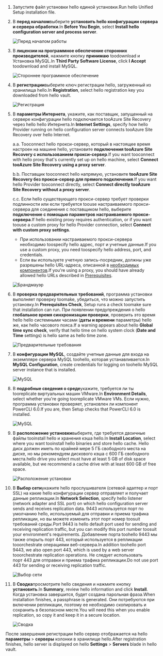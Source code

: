 1. <span data-ttu-id="71a3e-101">Запустите файл установки hello единой установки.</span><span class="sxs-lookup"><span data-stu-id="71a3e-101">Run hello Unified Setup installation file.</span></span>
2. <span data-ttu-id="71a3e-102">В **перед началом**выберите **установить hello конфигурации сервера и сервера обработки**.</span><span class="sxs-lookup"><span data-stu-id="71a3e-102">In **Before You Begin**, select **Install hello configuration server and process server**.</span></span>

    ![Перед началом работы](./media/site-recovery-add-configuration-server/combined-wiz1.png)

3. <span data-ttu-id="71a3e-104">В **лицензии на программное обеспечение сторонних производителей**, нажмите кнопку **принимаю** toodownload и Установка MySQL.</span><span class="sxs-lookup"><span data-stu-id="71a3e-104">In **Third Party Software License**, click **I Accept** toodownload and install MySQL.</span></span>

    ![Стороннее программное обеспечение](./media/site-recovery-add-configuration-server/combined-wiz2.png)
4. <span data-ttu-id="71a3e-106">В **регистрации**выберите ключ регистрации hello, загруженный из хранилища hello.</span><span class="sxs-lookup"><span data-stu-id="71a3e-106">In **Registration**, select hello registration key you downloaded from hello vault.</span></span>

    ![Регистрация](./media/site-recovery-add-configuration-server/combined-wiz3.png)
5. <span data-ttu-id="71a3e-108">В **параметры Интернета**, укажите, как поставщик, запущенный на сервере конфигурации hello подключается tooAzure Site Recovery через hello hello Интернета.</span><span class="sxs-lookup"><span data-stu-id="71a3e-108">In **Internet Settings**, specify how hello Provider running on hello configuration server connects tooAzure Site Recovery over hello Internet.</span></span>

   <span data-ttu-id="71a3e-109">а.</span><span class="sxs-lookup"><span data-stu-id="71a3e-109">a.</span></span> <span data-ttu-id="71a3e-110">Tooconnect hello прокси-сервер, который в настоящее время настроен на машине hello, установите **подключения tooAzure Site Recovery с использованием прокси-сервер**.</span><span class="sxs-lookup"><span data-stu-id="71a3e-110">If you want tooconnect with hello proxy that's currently set up on hello machine, select **Connect tooAzure Site Recovery using a proxy server**.</span></span>

   <span data-ttu-id="71a3e-111">b.</span><span class="sxs-lookup"><span data-stu-id="71a3e-111">b.</span></span> <span data-ttu-id="71a3e-112">Поставщик tooconnect hello напрямую, установите **tooAzure Site Recovery без прокси-сервер для прямого подключения**.</span><span class="sxs-lookup"><span data-stu-id="71a3e-112">If you want hello Provider tooconnect directly, select **Connect directly tooAzure Site Recovery without a proxy server**.</span></span>

   <span data-ttu-id="71a3e-113">c.</span><span class="sxs-lookup"><span data-stu-id="71a3e-113">c.</span></span> <span data-ttu-id="71a3e-114">Если hello существующего прокси-сервер требует проверки подлинности или если требуется toouse настраиваемого прокси-сервера для соединения с поставщиком hello, выберите **подключение с помощью параметров настраиваемого прокси-сервера**.</span><span class="sxs-lookup"><span data-stu-id="71a3e-114">If hello existing proxy requires authentication, or if you want toouse a custom proxy for hello Provider connection, select **Connect with custom proxy settings**.</span></span>

     * <span data-ttu-id="71a3e-115">При использовании настраиваемого прокси-сервера необходимо toospecify hello адрес, порт и учетные данные.</span><span class="sxs-lookup"><span data-stu-id="71a3e-115">If you use a custom proxy, you need toospecify hello address, port, and credentials.</span></span>
     * <span data-ttu-id="71a3e-116">Если вы используете учетную запись-посредник, должны уже разрешены hello URL-адреса, описанной в [необходимых компонентов](#prerequisites).</span><span class="sxs-lookup"><span data-stu-id="71a3e-116">If you're using a proxy, you should have already allowed hello URLs described in [Prerequisites](#prerequisites).</span></span>

     ![Брандмауэр](./media/site-recovery-add-configuration-server/combined-wiz4.png)
6. <span data-ttu-id="71a3e-118">В **проверка предварительных требований**, программа установки выполняет проверку toomake, убедиться, что можно запустить установку.</span><span class="sxs-lookup"><span data-stu-id="71a3e-118">In **Prerequisites Check**, Setup runs a check toomake sure that installation can run.</span></span> <span data-ttu-id="71a3e-119">При появлении предупреждения о hello **глобальное время синхронизации проверки**, проверить это время hello hello системными часами (**даты и времени** параметры) hello же, как hello часового пояса.</span><span class="sxs-lookup"><span data-stu-id="71a3e-119">If a warning appears about hello **Global time sync check**, verify that hello time on hello system clock (**Date and Time** settings) is hello same as hello time zone.</span></span>

    ![Предварительные требования](./media/site-recovery-add-configuration-server/combined-wiz5.png)
7. <span data-ttu-id="71a3e-121">В **конфигурации MySQL**, создайте учетные данные для входа на экземпляре сервера MySQL toohello, которая устанавливается.</span><span class="sxs-lookup"><span data-stu-id="71a3e-121">In **MySQL Configuration**, create credentials for logging on toohello MySQL server instance that is installed.</span></span>

    ![MySQL](./media/site-recovery-add-configuration-server/combined-wiz6.png)
8. <span data-ttu-id="71a3e-123">В **подробные сведения о среде**укажите, требуется ли ты tooreplicate виртуальных машин VMware.</span><span class="sxs-lookup"><span data-stu-id="71a3e-123">In **Environment Details**, select whether you're going tooreplicate VMware VMs.</span></span> <span data-ttu-id="71a3e-124">Если нужно, программа установки проверяет, установлен ли компонент PowerCLI 6.0.</span><span class="sxs-lookup"><span data-stu-id="71a3e-124">If you are, then Setup checks that PowerCLI 6.0 is installed.</span></span>

    ![MySQL](./media/site-recovery-add-configuration-server/combined-wiz7.png)

9. <span data-ttu-id="71a3e-126">В **расположение установки**выберите, где требуется двоичные файлы tooinstall hello и хранения кэша hello.</span><span class="sxs-lookup"><span data-stu-id="71a3e-126">In **Install Location**, select where you want tooinstall hello binaries and store hello cache.</span></span> <span data-ttu-id="71a3e-127">Hello диск должен иметь по крайней мере 5 ГБ свободного места на диске, но мы рекомендуем дискового кэша с 600 ГБ свободного места.</span><span class="sxs-lookup"><span data-stu-id="71a3e-127">hello drive you select must have at least 5 GB of disk space available, but we recommend a cache drive with at least 600 GB of free space.</span></span>

    ![Расположение установки](./media/site-recovery-add-configuration-server/combined-wiz8.png)
10. <span data-ttu-id="71a3e-129">В **Выбор сети**укажите hello прослушивателя (сетевой адаптер и порт SSL) на какие hello конфигурации сервер отправляет и получает данные репликации.</span><span class="sxs-lookup"><span data-stu-id="71a3e-129">In **Network Selection**, specify hello listener (network adapter and SSL port) on which hello configuration server sends and receives replication data.</span></span> <span data-ttu-id="71a3e-130">9443 используется порт по умолчанию hello, используемый для отправки и приема трафика репликации, но вы можете изменить этот порт номер toosuit требований среды.</span><span class="sxs-lookup"><span data-stu-id="71a3e-130">Port 9443 is hello default port used for sending and receiving replication traffic, but you can modify this port number toosuit your environment's requirements.</span></span> <span data-ttu-id="71a3e-131">Добавление порта toohello 9443 мы также открыть порт 443, который используется в репликации tooorchestrate операциями веб-сервера.</span><span class="sxs-lookup"><span data-stu-id="71a3e-131">In addition toohello port 9443, we also open port 443, which is used by a web server tooorchestrate replication operations.</span></span> <span data-ttu-id="71a3e-132">Не следует использовать порт 443 для отправки и приема трафика репликации.</span><span class="sxs-lookup"><span data-stu-id="71a3e-132">Do not use port 443 for sending or receiving replication traffic.</span></span>

    ![Выбор сети](./media/site-recovery-add-configuration-server/combined-wiz9.png)


11. <span data-ttu-id="71a3e-134">В **Сводка**просмотрите hello сведения и нажмите кнопку **установить**.</span><span class="sxs-lookup"><span data-stu-id="71a3e-134">In **Summary**, review hello information and click **Install**.</span></span> <span data-ttu-id="71a3e-135">Когда установка завершится, будет создана парольная фраза.</span><span class="sxs-lookup"><span data-stu-id="71a3e-135">When installation finishes, a passphrase is generated.</span></span> <span data-ttu-id="71a3e-136">Они потребуются при включении репликации, поэтому ее необходимо скопировать и сохранить в безопасном месте.</span><span class="sxs-lookup"><span data-stu-id="71a3e-136">You will need this when you enable replication, so copy it and keep it in a secure location.</span></span>

    ![Сводка](./media/site-recovery-add-configuration-server/combined-wiz10.png)

<span data-ttu-id="71a3e-138">После завершения регистрации hello сервер отображается на hello **параметры** > **серверы** колонки в хранилище hello.</span><span class="sxs-lookup"><span data-stu-id="71a3e-138">After registration finishes, hello server is displayed on hello **Settings** > **Servers** blade in hello vault.</span></span>
